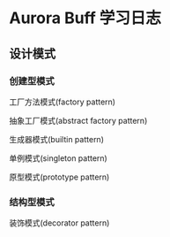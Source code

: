 # Aurora Buff 学习日志

## 设计模式

### 创建型模式

工厂方法模式(factory pattern)

抽象工厂模式(abstract factory pattern)

生成器模式(builtin pattern)

单例模式(singleton pattern)

原型模式(prototype pattern)

### 结构型模式

装饰模式(decorator pattern)
